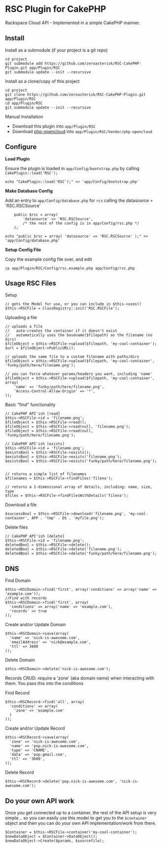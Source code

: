 RSC Plugin for CakePHP
========================

Rackspace Cloud API - Implemented in a simple CakePHP manner.

Install
-----------------------

Install as a submodule (if your project is a git repo)

```
cd project
git submodule add https://github.com/zeroasterisk/RSC-CakePHP-Plugin.git app/Plugin/RSC
git submodule update --init --recursive
```

Install as a clone/copy of this project

```
cd project
git clone https://github.com/zeroasterisk/RSC-CakePHP-Plugin.git app/Plugin/RSC
cd app/Plugin/RSC
git submodule update --init --recursive
```

Manual Installation

* Download this plugin into `app/Plugin/RSC`
* Download [php-opencloud](https://github.com/rackspace/php-opencloud) into `app/Plugin/RSC/Vendor/php-opencloud`


Configure
----------------------

**Load Plugin**

Ensure the plugin is loaded in `app/Config/bootstrap.php` by calling `CakePlugin::load('RSC');`

```
echo "CakePlugin::load('RSC');" >> 'app/Config/bootstrap.php'
```

**Make Database Config**

Add an entry to `app/Config/database.php` for `rcs` calling the datasource = 'RSC.RSCSource'

```
	public $rsc = array(
		'datasource' => 'RSC.RSCSource',
		/* the rest of the config is in app/Config/rsc.php */
	);
```

```
echo "public $rsc = array( 'datasource' => 'RSC.RSCSource' );" >> 'app/Config/database.php'
```

**Setup Config File**

Copy the example config file over, and edit

```
cp app/Plugin/RSC/Config/rsc.example.php app/Config/rsc.php
```

Usage RSC Files
-----------------------

Setup

```
// gets the Model for use, or you can include in $this->uses()
$this->RSCFile = ClassRegistry::init('RSC.RSCFile');
```

Uploading a file

```
// uploads a file
//   auto-creates the container if it doesn't exist
//   automatically uses the basename($filepath) as the filename (no dirs)
$fileObject = $this->RSCFile->upload($filepath, 'my-cool-container');
$url = $fileObject->PublicURL();

// uploads the same file to a custom filename with paths/dirs
$fileObject = $this->RSCFile->upload($filepath, 'my-cool-container', 'funky/path/here/filename.png');

// you can force whatever params/headers you want, including 'name'
$fileObject = $this->RSCFile->upload($filepath, 'my-cool-container', array(
	'name' => 'funky/path/here/filename.png',
	'Access-Control-Allow-Origin' => '*',
));
```

Basic "find" functionality

```
// CakePHP API'ish [read]
$this->RSCFile->id = 'filename.png';
$fileObject = $this->RSCFile->read();
$fileObject = $this->RSCFile->read(null, 'filename.png');
$fileObject = $this->RSCFile->read(null, 'funky/path/here/filename.png');

// CakePHP API'ish [exists]
$this->RSCFile->id = 'filename.png';
$existsBool = $this->RSCFile->exists();
$existsBool = $this->RSCFile->exists('filename.png');
$existsBool = $this->RSCFile->exists('funky/path/here/filename.png');


// returns a simple list of filenames
$filenames = $this->RSCFile->findFiles('filena');

// returns a 1-dimensional array of details, including: name, size, type
$files = $this->RSCFile->findFilesWithDetails('filena');
```

Download a file

```
$successBool = $this->RSCFile->download('filename.png', 'my-cool-container', APP . 'tmp' . DS . 'myfile.png');
```

Delete files

```
// CakePHP API'ish [delete]
$this->RSCFile->id = 'filename.png';
deletedBool = $this->RSCFile->delete();
deletedBool = $this->RSCFile->delete('filename.png');
deletedBool = $this->RSCFile->delete('funky/path/here/filename.png');
```

DNS
-------------------------

Find Domain

```
$this->RSCDomain->find('first', array('conditions' => array('name' => 'example.com'));
//Find with records
$this->RSCDomain->find('first', array(
  'conditions' => array('name' => 'example.com'), 
  'records' => true
));
```

Create and/or Update Domain

```
$this->RSCDomain->save(array(
  'name' => 'nick-is-awesome.com', 
  'emailAddress' => 'nick@example.com', 
  'ttl' => 3600
));
```

Delete Domain

```
$this->RSCDomain->delete('nick-is-awesome.com');
```

Records CRUD: require a 'zone' (aka domain name) when interacting with them. You pass this into the conditions

Find Record

```
$this->RSCRecord->find('all', array(
  'conditions' => array(
    'zone' => 'example.com'
  )
));
```

Create and/or Update Record

```
$this->RSCRecord->save(array(
  'zone' => 'nick-is-awesome.com',
  'name' => 'pop.nick-is-awesome.com',
  'type' => 'CNAME',
  'data' => 'pop.gmail.com',
  'ttl' => '3600',
));
```

Delete Record

```
$this->RSCRecord->delete('pop.nick-is-awesome.com', 'nick-is-awesome.com');
```

Do your own API work
--------------------------

Once you get connected up to a container, the rest of the API setup is very
simple... so you can easily use this model to get you to the `$container`
object and then you can do your own API implementation/work from there.

```
$Container = $this->RSCFile->container('my-cool-container');
$newDataObject = $Container->DataObject();
$newDataObject->Create($params, $sourcefile);
```

